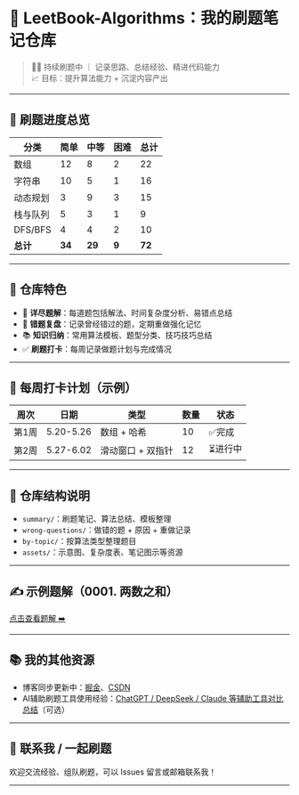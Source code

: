 # 🚀 LeetBook-Algorithms：我的刷题笔记仓库

> 👨‍💻 持续刷题中 ｜ 记录思路、总结经验、精进代码能力  
> 📈 目标：提升算法能力 + 沉淀内容产出

---

## 🧩 刷题进度总览

| 分类 | 简单 | 中等 | 困难 | 总计 |
|------|------|------|------|------|
| 数组 | 12   | 8    | 2    | 22   |
| 字符串 | 10 | 5    | 1    | 16   |
| 动态规划 | 3 | 9    | 3    | 15   |
| 栈与队列 | 5 | 3    | 1    | 9    |
| DFS/BFS | 4 | 4    | 2    | 10   |
| **总计** | **34** | **29** | **9** | **72** |

---

## 🧠 仓库特色

- 📌 **详尽题解**：每道题包括解法、时间复杂度分析、易错点总结
- 🔁 **错题复盘**：记录曾经错过的题，定期重做强化记忆
- 📚 **知识归纳**：常用算法模板、题型分类、技巧技巧总结
- ✅ **刷题打卡**：每周记录做题计划与完成情况

---

## 📆 每周打卡计划（示例）

| 周次 | 日期 | 类型 | 数量 | 状态 |
|------|------|------|------|------|
| 第1周 | 5.20-5.26 | 数组 + 哈希 | 10 | ✅完成 |
| 第2周 | 5.27-6.02 | 滑动窗口 + 双指针 | 12 | ⏳进行中 |

---

## 📂 仓库结构说明

- `summary/`：刷题笔记、算法总结、模板整理
- `wrong-questions/`：做错的题 + 原因 + 重做记录
- `by-topic/`：按算法类型整理题目
- `assets/`：示意图、复杂度表、笔记图示等资源

---

## ✍️ 示例题解（0001. 两数之和）

[点击查看题解 ➡️](problems/0001-two-sum.md)

---

## 📚 我的其他资源

- 博客同步更新中：[掘金](https://juejin.cn/user/xxx)、[CSDN](https://blog.csdn.net/xxx)
- AI辅助刷题工具使用经验：[ChatGPT / DeepSeek / Claude 等辅助工具对比总结](summary/ai-tools.md)（可选）

---

## 💬 联系我 / 一起刷题

欢迎交流经验、组队刷题，可以 Issues 留言或邮箱联系我！

---


